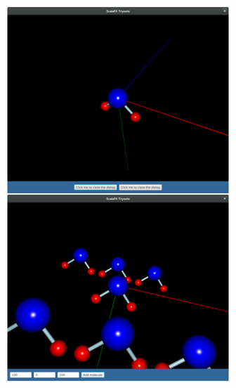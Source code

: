 ![scala-tryouts.png](https://raw.githubusercontent.com/gfokkema/scala-tryouts/master/images/scala-tryouts-03.png)
![scala-tryouts.png](https://raw.githubusercontent.com/gfokkema/scala-tryouts/master/images/scala-tryouts-04.png)

